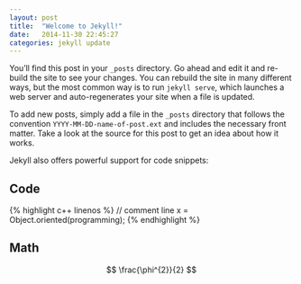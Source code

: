 ```yaml
---
layout: post
title:  "Welcome to Jekyll!"
date:   2014-11-30 22:45:27
categories: jekyll update
---
```

You’ll find this post in your `_posts` directory. Go ahead and edit it and re-build the site to see your changes. You can rebuild the site in many different ways, but the most common way is to run `jekyll serve`, which launches a web server and auto-regenerates your site when a file is updated.

To add new posts, simply add a file in the `_posts` directory that follows the convention `YYYY-MM-DD-name-of-post.ext` and includes the necessary front matter. Take a look at the source for this post to get an idea about how it works.

Jekyll also offers powerful support for code snippets:

## Code
{% highlight c++ linenos %}
// comment line
x = Object.oriented(programming);
{% endhighlight %}

## Math
$$
\frac{\phi^{2}}{2}
$$


